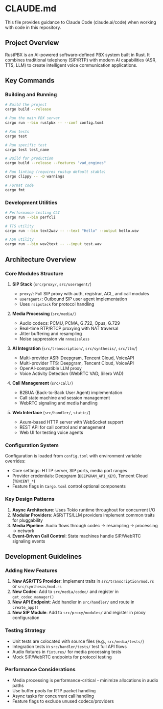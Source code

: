 # CLAUDE.md

This file provides guidance to Claude Code (claude.ai/code) when working with code in this repository.

## Project Overview

RustPBX is an AI-powered software-defined PBX system built in Rust. It combines traditional telephony (SIP/RTP) with modern AI capabilities (ASR, TTS, LLM) to create intelligent voice communication applications.

## Key Commands

### Building and Running
```bash
# Build the project
cargo build --release

# Run the main PBX server
cargo run --bin rustpbx -- --conf config.toml

# Run tests
cargo test

# Run specific test
cargo test test_name

# Build for production
cargo build --release --features "vad_engines"

# Run linting (requires rustup default stable)
cargo clippy -- -D warnings

# Format code
cargo fmt
```

### Development Utilities
```bash
# Performance testing CLI
cargo run --bin perfcli

# TTS utility
cargo run --bin text2wav -- --text "Hello" --output hello.wav

# ASR utility  
cargo run --bin wav2text -- --input test.wav
```

## Architecture Overview

### Core Modules Structure

1. **SIP Stack** (`src/proxy/`, `src/useragent/`)
   - `proxy/`: Full SIP proxy with auth, registrar, ACL, and call modules
   - `useragent/`: Outbound SIP user agent implementation
   - Uses `rsipstack` for protocol handling

2. **Media Processing** (`src/media/`)
   - Audio codecs: PCMU, PCMA, G.722, Opus, G.729
   - Real-time RTP/RTCP proxying with NAT traversal
   - Jitter buffering and resampling
   - Noise suppression via `nnnoiseless`

3. **AI Integration** (`src/transcription/`, `src/synthesis/`, `src/llm/`)
   - Multi-provider ASR: Deepgram, Tencent Cloud, VoiceAPI
   - Multi-provider TTS: Deepgram, Tencent Cloud, VoiceAPI  
   - OpenAI-compatible LLM proxy
   - Voice Activity Detection (WebRTC VAD, Silero VAD)

4. **Call Management** (`src/call/`)
   - B2BUA (Back-to-Back User Agent) implementation
   - Call state machine and session management
   - WebRTC signaling and media handling

5. **Web Interface** (`src/handler/`, `static/`)
   - Axum-based HTTP server with WebSocket support
   - REST API for call control and management
   - Web UI for testing voice agents

### Configuration System

Configuration is loaded from `config.toml` with environment variable overrides:
- Core settings: HTTP server, SIP ports, media port ranges
- Provider credentials: Deepgram (`DEEPGRAM_API_KEY`), Tencent Cloud (`TENCENT_*`)
- Feature flags in `Cargo.toml` control optional components

### Key Design Patterns

1. **Async Architecture**: Uses Tokio runtime throughout for concurrent I/O
2. **Modular Providers**: ASR/TTS/LLM providers implement common traits for pluggability
3. **Media Pipeline**: Audio flows through codec -> resampling -> processing -> network
4. **Event-Driven Call Control**: State machines handle SIP/WebRTC signaling events

## Development Guidelines

### Adding New Features

1. **New ASR/TTS Provider**: Implement traits in `src/transcription/mod.rs` or `src/synthesis/mod.rs`
2. **New Codec**: Add to `src/media/codec/` and register in `get_codec_manager()`
3. **New API Endpoint**: Add handler in `src/handler/` and route in `create_app()`
4. **New SIP Module**: Add to `src/proxy/modules/` and register in proxy configuration

### Testing Strategy

- Unit tests are colocated with source files (e.g., `src/media/tests/`)
- Integration tests in `src/handler/tests/` test full API flows
- Audio fixtures in `fixtures/` for media processing tests
- Mock SIP/WebRTC endpoints for protocol testing

### Performance Considerations

- Media processing is performance-critical - minimize allocations in audio paths
- Use buffer pools for RTP packet handling
- Async tasks for concurrent call handling
- Feature flags to exclude unused codecs/providers